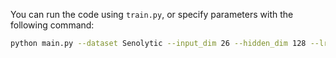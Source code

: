 You can run the code using `train.py`, or specify parameters with the following command:

```bash
python main.py --dataset Senolytic --input_dim 26 --hidden_dim 128 --lr 0.001 --sigma 2.0
